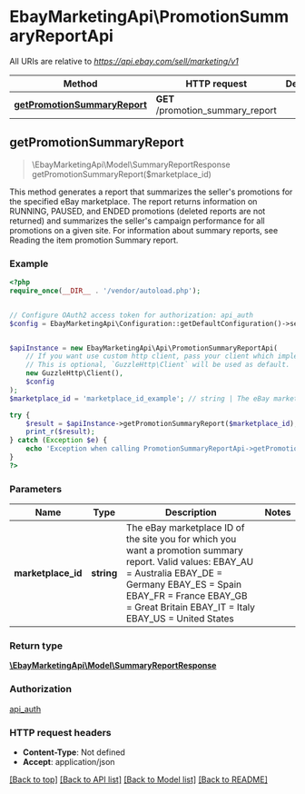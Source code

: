 # EbayMarketingApi\PromotionSummaryReportApi

All URIs are relative to *https://api.ebay.com/sell/marketing/v1*

Method | HTTP request | Description
------------- | ------------- | -------------
[**getPromotionSummaryReport**](PromotionSummaryReportApi.md#getPromotionSummaryReport) | **GET** /promotion_summary_report | 



## getPromotionSummaryReport

> \EbayMarketingApi\Model\SummaryReportResponse getPromotionSummaryReport($marketplace_id)



This method generates a report that summarizes the seller's promotions for the specified eBay marketplace. The report returns information on RUNNING, PAUSED, and ENDED promotions (deleted reports are not returned) and summarizes the seller's campaign performance for all promotions on a given site. For information about summary reports, see Reading the item promotion Summary report.

### Example

```php
<?php
require_once(__DIR__ . '/vendor/autoload.php');


// Configure OAuth2 access token for authorization: api_auth
$config = EbayMarketingApi\Configuration::getDefaultConfiguration()->setAccessToken('YOUR_ACCESS_TOKEN');


$apiInstance = new EbayMarketingApi\Api\PromotionSummaryReportApi(
    // If you want use custom http client, pass your client which implements `GuzzleHttp\ClientInterface`.
    // This is optional, `GuzzleHttp\Client` will be used as default.
    new GuzzleHttp\Client(),
    $config
);
$marketplace_id = 'marketplace_id_example'; // string | The eBay marketplace ID of the site you for which you want a promotion summary report. Valid values: EBAY_AU = Australia EBAY_DE = Germany EBAY_ES = Spain EBAY_FR = France EBAY_GB = Great Britain EBAY_IT = Italy EBAY_US = United States

try {
    $result = $apiInstance->getPromotionSummaryReport($marketplace_id);
    print_r($result);
} catch (Exception $e) {
    echo 'Exception when calling PromotionSummaryReportApi->getPromotionSummaryReport: ', $e->getMessage(), PHP_EOL;
}
?>
```

### Parameters


Name | Type | Description  | Notes
------------- | ------------- | ------------- | -------------
 **marketplace_id** | **string**| The eBay marketplace ID of the site you for which you want a promotion summary report. Valid values: EBAY_AU &#x3D; Australia EBAY_DE &#x3D; Germany EBAY_ES &#x3D; Spain EBAY_FR &#x3D; France EBAY_GB &#x3D; Great Britain EBAY_IT &#x3D; Italy EBAY_US &#x3D; United States |

### Return type

[**\EbayMarketingApi\Model\SummaryReportResponse**](../Model/SummaryReportResponse.md)

### Authorization

[api_auth](../../README.md#api_auth)

### HTTP request headers

- **Content-Type**: Not defined
- **Accept**: application/json

[[Back to top]](#) [[Back to API list]](../../README.md#documentation-for-api-endpoints)
[[Back to Model list]](../../README.md#documentation-for-models)
[[Back to README]](../../README.md)


